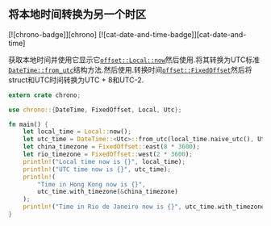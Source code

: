 
## 将本地时间转换为另一个时区

[![chrono-badge]][chrono] [![cat-date-and-time-badge]][cat-date-and-time]

获取本地时间并使用它显示它[`offset::Local::now`]然后使用.将其转换为UTC标准[`DateTime::from_utc`]结构方法.然后使用.转换时间[`offset::FixedOffset`]然后将struct和UTC时间转换为UTC + 8和UTC-2.

```rust
extern crate chrono;

use chrono::{DateTime, FixedOffset, Local, Utc};

fn main() {
    let local_time = Local::now();
    let utc_time = DateTime::<Utc>::from_utc(local_time.naive_utc(), Utc);
    let china_timezone = FixedOffset::east(8 * 3600);
    let rio_timezone = FixedOffset::west(2 * 3600);
    println!("Local time now is {}", local_time);
    println!("UTC time now is {}", utc_time);
    println!(
        "Time in Hong Kong now is {}",
        utc_time.with_timezone(&china_timezone)
    );
    println!("Time in Rio de Janeiro now is {}", utc_time.with_timezone(&rio_timezone));
}
```

[`datetime::from_utc`]: https://docs.rs/chrono/*/chrono/struct.DateTime.html#method.from_utc

[`offset::fixedoffset`]: https://docs.rs/chrono/*/chrono/offset/struct.FixedOffset.html

[`offset::local::now`]: https://docs.rs/chrono/*/chrono/offset/struct.Local.html#method.now
